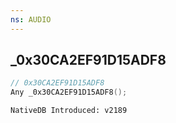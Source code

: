 ```yaml
---
ns: AUDIO
---
```

## _0x30CA2EF91D15ADF8

```c
// 0x30CA2EF91D15ADF8
Any _0x30CA2EF91D15ADF8();
```

```
NativeDB Introduced: v2189
```

